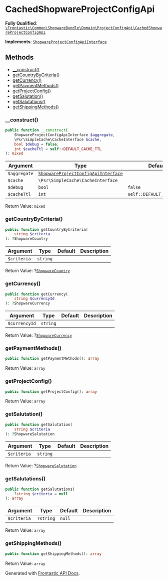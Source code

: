 #  CachedShopwareProjectConfigApi

**Fully Qualified**: [`\Frontastic\Common\ShopwareBundle\Domain\ProjectConfigApi\CachedShopwareProjectConfigApi`](../../../../../src/php/ShopwareBundle/Domain/ProjectConfigApi/CachedShopwareProjectConfigApi.php)

**Implements**: [`ShopwareProjectConfigApiInterface`](ShopwareProjectConfigApiInterface.md)

## Methods

* [__construct()](#__construct)
* [getCountryByCriteria()](#getcountrybycriteria)
* [getCurrency()](#getcurrency)
* [getPaymentMethods()](#getpaymentmethods)
* [getProjectConfig()](#getprojectconfig)
* [getSalutation()](#getsalutation)
* [getSalutations()](#getsalutations)
* [getShippingMethods()](#getshippingmethods)

### __construct()

```php
public function __construct(
    ShopwareProjectConfigApiInterface $aggregate,
    \Psr\SimpleCache\CacheInterface $cache,
    bool $debug = false,
    int $cacheTtl = self::DEFAULT_CACHE_TTL
): mixed
```

Argument|Type|Default|Description
--------|----|-------|-----------
`$aggregate`|[`ShopwareProjectConfigApiInterface`](ShopwareProjectConfigApiInterface.md)||
`$cache`|`\Psr\SimpleCache\CacheInterface`||
`$debug`|`bool`|`false`|
`$cacheTtl`|`int`|`self::DEFAULT_CACHE_TTL`|

Return Value: `mixed`

### getCountryByCriteria()

```php
public function getCountryByCriteria(
    string $criteria
): ?ShopwareCountry
```

Argument|Type|Default|Description
--------|----|-------|-----------
`$criteria`|`string`||

Return Value: ?[`ShopwareCountry`](ShopwareCountry.md)

### getCurrency()

```php
public function getCurrency(
    string $currencyId
): ?ShopwareCurrency
```

Argument|Type|Default|Description
--------|----|-------|-----------
`$currencyId`|`string`||

Return Value: ?[`ShopwareCurrency`](ShopwareCurrency.md)

### getPaymentMethods()

```php
public function getPaymentMethods(): array
```

Return Value: `array`

### getProjectConfig()

```php
public function getProjectConfig(): array
```

Return Value: `array`

### getSalutation()

```php
public function getSalutation(
    string $criteria
): ?ShopwareSalutation
```

Argument|Type|Default|Description
--------|----|-------|-----------
`$criteria`|`string`||

Return Value: ?[`ShopwareSalutation`](ShopwareSalutation.md)

### getSalutations()

```php
public function getSalutations(
    ?string $criteria = null
): array
```

Argument|Type|Default|Description
--------|----|-------|-----------
`$criteria`|`?string`|`null`|

Return Value: `array`

### getShippingMethods()

```php
public function getShippingMethods(): array
```

Return Value: `array`

Generated with [Frontastic API Docs](https://github.com/FrontasticGmbH/apidocs).
